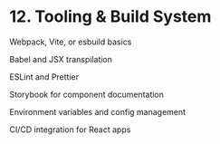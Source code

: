 # 12. Tooling & Build System

Webpack, Vite, or esbuild basics

Babel and JSX transpilation

ESLint and Prettier

Storybook for component documentation

Environment variables and config management

CI/CD integration for React apps